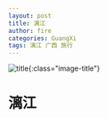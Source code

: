 ```yaml
---
layout: post
title: 漓江
author: fire
categories: GuangXi 
tags: 漓江 广西 旅行
---
```


![title](https://image.sideproject.cn/titlex/titlex_117.jpg){:class="image-title"}

漓江
===
